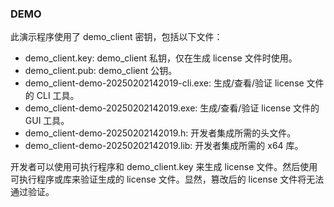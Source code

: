 ### DEMO

此演示程序使用了 demo_client 密钥，包括以下文件：

* demo_client.key: demo_client 私钥，仅在生成 license 文件时使用。
* demo_client.pub: demo_client 公钥。
* demo_client-demo-20250202142019-cli.exe: 生成/查看/验证 license 文件的 CLI 工具。
* demo_client-demo-20250202142019.exe: 生成/查看/验证 license 文件的 GUI 工具。
* demo_client-demo-20250202142019.h: 开发者集成所需的头文件。
* demo_client-demo-20250202142019.lib: 开发者集成所需的 x64 库。



开发者可以使用可执行程序和 demo_client.key 来生成 license 文件。然后使用可执行程序或库来验证生成的 license 文件。显然，篡改后的 license 文件将无法通过验证。

